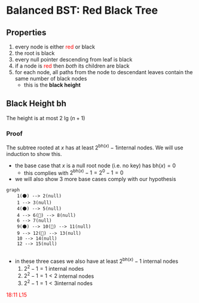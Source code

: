 # Balanced BST: Red Black Tree

## Properties

1. every node is either <span style="color:red">red</span> or black
2. the root is black
3. every null pointer descending from leaf is black
4. if a node is <span style="color:red">red</span> then *both* its children are black
5. for each node, all paths from the node to descendant leaves contain the same number of black nodes
   - this is the **black height**

## Black Height $\text{bh}$

The height is at most $2 \text{ lg } (n+1)$

### Proof

The subtree rooted at $x$ has at least $2^{\text{bh}(x)}-1$​ internal nodes. We will use induction to show this.

- the base case that $x$ is a null root node (i.e. no key) has $\text{bh}(x) = 0$
  - this complies with $2^{\text{bh}(x)}-1 = 2^0 -1 = 0$
- we will also show 3 more base cases comply with our hypothesis

```mermaid
graph
	1(⚫) --> 2(null)
	1 --> 3(null)
	4(⚫) --> 5(null)
	4 --> 6(🔴) --> 8(null)
	6 --> 7(null)
	9(⚫) --> 10(🔴) --> 11(null)
	9 --> 12(🔴) --> 13(null)
	10 --> 14(null)
	12 --> 15(null)
	
```

- in these three cases we also have at least $2^{\text{bh}(x)}-1$ internal nodes
  1. $2^2 - 1 = 1$ internal nodes
  2. $2^2 - 1 = 1 < 2$ internal nodes
  3. $2^2 - 1 = 1 < 3$​ internal nodes

<span style="color:red">18:11 L15</span>

